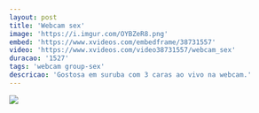 ```yaml
---
layout: post
title: 'Webcam sex'
image: 'https://i.imgur.com/OYBZeR8.png'
embed: 'https://www.xvideos.com/embedframe/38731557'
video: 'https://www.xvideos.com/video38731557/webcam_sex'
duracao: '1527'
tags: 'webcam group-sex'
descricao: 'Gostosa em suruba com 3 caras ao vivo na webcam.'
---
```

<a href="{{ page.url | prepend: site.baseurl | prepend: site.url }}"><img src="{{ page.image }}" /></a>
